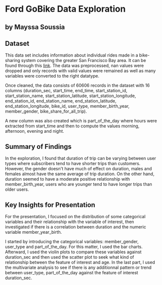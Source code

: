 # Ford GoBike Data Exploration
## by Mayssa Soussia


## Dataset

This data set includes information about individual rides made in a bike-sharing system covering the greater San Francisco Bay area. It can be found through this [link](https://www.kaggle.com/datasets/ahmedmohameddawoud/ford-gobike-system-data).
The data was preprocessed, nan values were dropped and only records with valid values were remained as well as many variables were converted to the right datatype. 


Once cleaned, the data consists of 60606 records in the dataset with 16 columns (duration_sec, start_time, end_time, start_station_id, start_station_name, start_station_latitude, start_station_longitude, end_station_id, end_station_name, end_station_latitude, end_station_longitude, bike_id, user_type, member_birth_year, member_gender, bike_share_for_all_trip).

A new column was also created which is part_of_the_day where hours were extracted from start_time and then to compute the values morning, afternoon, evening and night. 


## Summary of Findings

In the exploration, I found that duration of trip can be varying between user types where subscribers tend to have shorter trips than customers. However, the gender doesn't have much of effect on duration, males and females almost have the same average of trip duration. On the other hand, duration seemed to have a moderate positive relationship with member_birth_year, users who are younger tend to have longer trips than older users.  


## Key Insights for Presentation

For the presentation, I focused on the distribution of some categorical 
variables and their relationship with the variable of interest, then 
investigated if there is a correlation between duration and the numeric 
variable member_year_birth. 

I started by introducing the categorical variables: member_gender, user_type and 
part_of_the_day. For this matter, I used the bar charts. Afterward, I used the violin 
plots to compare these variables against duration_sec and then used the scatter plot to 
seek what kind of relationship between the feature of interest and age. 
In the last part, I used the multivariate analysis to see if there is any additionnal 
pattern or trend between user_type, part_of_the_day against the feature of interest
duration_sec. 